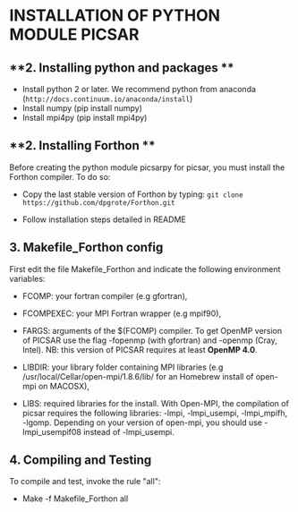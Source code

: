 **INSTALLATION OF PYTHON MODULE PICSAR**
============================================================


**2. Installing python and packages **
--------------------------------------

* Install python 2 or later. We recommend python from anaconda (`http://docs.continuum.io/anaconda/install`)
* Install numpy (pip install numpy)
* Install mpi4py (pip install mpi4py)


**2. Installing Forthon **
-------------------------

Before creating the python module picsarpy for picsar, you must install the Forthon compiler. To do so: 

* Copy the last stable version of Forthon by typing: `git clone https://github.com/dpgrote/Forthon.git`

* Follow installation steps detailed in README 



**3. Makefile_Forthon config**
------------------------------

First edit the file Makefile_Forthon and indicate the following environment variables:

- FCOMP: your fortran compiler (e.g gfortran),

- FCOMPEXEC: your MPI Fortran wrapper (e.g mpif90),

- FARGS: arguments of the $(FCOMP) compiler. To get OpenMP version of PICSAR use the flag -fopenmp (with gfortran) and -openmp (Cray, Intel). NB: this version of PICSAR requires at least **OpenMP 4.0**.  

- LIBDIR: your library folder containing MPI libraries (e.g /usr/local/Cellar/open-mpi/1.8.6/lib/ for an Homebrew install of open-mpi on MACOSX),

- LIBS: required libraries for the install. With Open-MPI, the compilation of picsar requires the following libraries: -lmpi, -lmpi_usempi, -lmpi_mpifh, -lgomp. Depending on 
your version of open-mpi, you should use -lmpi_usempif08 instead of -lmpi_usempi.  


**4. Compiling and Testing**
----------------------------

To compile and test, invoke the rule "all": 

- Make -f Makefile_Forthon all


